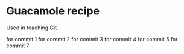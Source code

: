 # Guacamole recipe

Used in teaching Git.

for commit 1
for commit 2
for commit 3
for commit 4
for commit 5
for commit 7
